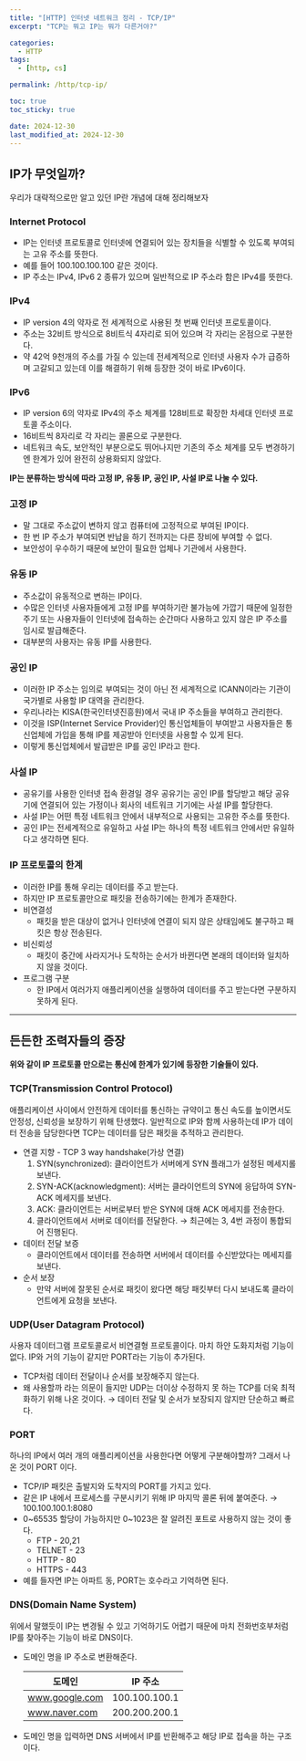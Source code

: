 ```yaml
---
title: "[HTTP] 인터넷 네트워크 정리 - TCP/IP"
excerpt: "TCP는 뭐고 IP는 뭐가 다른거야?"

categories:
  - HTTP
tags:
  - [http, cs]

permalink: /http/tcp-ip/

toc: true
toc_sticky: true

date: 2024-12-30
last_modified_at: 2024-12-30
---
```

## IP가 무엇일까?

우리가 대략적으로만 알고 있던 IP란 개념에 대해 정리해보자

### Internet Protocol

- IP는 인터넷 프로토콜로 인터넷에 연결되어 있는 장치들을 식별할 수 있도록 부여되는 고유 주소를 뜻한다.
- 예를 들어 100.100.100.100 같은 것이다.
- IP 주소는 IPv4, IPv6 2 종류가 있으며 일반적으로 IP 주소라 함은 IPv4를 뜻한다.

### IPv4

- IP version 4의 약자로 전 세계적으로 사용된 첫 번째 인터넷 프로토콜이다.
- 주소는 32비트 방식으로 8비트식 4자리로 되어 있으며 각 자리는 온점으로 구분한다.
- 약 42억 9천개의 주소를 가질 수 있는데 전세계적으로 인터넷 사용자 수가 급증하며 고갈되고 있는데 이를 해결하기 위해 등장한 것이 바로 IPv6이다.

### IPv6

- IP version 6의 약자로 IPv4의 주소 체계를 128비트로 확장한 차세대 인터넷 프로토콜 주소이다.
- 16비트씩 8자리로 각 자리는 콜론으로 구분한다.
- 네트워크 속도, 보안적인 부분으로도 뛰어나지만 기존의 주소 체계를 모두 변경하기엔 한계가 있어 완전히 상용화되지 않았다.

**IP는 분류하는 방식에 따라 고정 IP, 유동 IP, 공인 IP, 사설 IP로 나눌 수 있다.**

### 고정 IP

- 말 그대로 주소값이 변하지 않고 컴퓨터에 고정적으로 부여된 IP이다.
- 한 번 IP 주소가 부여되면 반납을 하기 전까지는 다른 장비에 부여할 수 없다.
- 보안성이 우수하기 때문에 보안이 필요한 업체나 기관에서 사용한다.

### 유동 IP

- 주소값이 유동적으로 변하는 IP이다.
- 수많은 인터넷 사용자들에게 고정 IP를 부여하기란 불가능에 가깝기 때문에 일정한 주기 또는 사용자들이 인터넷에 접속하는 순간마다 사용하고 있지 않은 IP 주소를 임시로 발급해준다.
- 대부분의 사용자는 유동 IP를 사용한다.

### 공인 IP

- 이러한 IP 주소는 임의로 부여되는 것이 아닌 전 세계적으로 ICANN이라는 기관이 국가별로 사용할 IP 대역을 관리한다.
- 우리나라는 KISA(한국인터넷진흥원)에서 국내 IP 주소들을 부여하고 관리한다.
- 이것을 ISP(Internet Service Provider)인 통신업체들이 부여받고 사용자들은 통신업체에 가입을 통해 IP를 제공받아 인터넷을 사용할 수 있게 된다.
- 이렇게 통신업체에서 발급받은 IP를 공인 IP라고 한다.

### 사설 IP

- 공유기를 사용한 인터넷 접속 환경일 경우 공유기는 공인 IP를 할당받고 해당 공유기에 연결되어 있는 가정이나 회사의 네트워크 기기에는 사설 IP를 할당한다.
- 사설 IP는 어떤 특정 네트워크 안에서 내부적으로 사용되는 고유한 주소를 뜻한다.
- 공인 IP는 전세계적으로 유일하고 사설 IP는 하나의 특정 네트워크 안에서만 유일하다고 생각하면 된다.

### IP 프로토콜의 한계

- 이러한 IP를 통해 우리는 데이터를 주고 받는다.
- 하지만 IP 프로토콜만으로 패킷을 전송하기에는 한계가 존재한다.
- 비연결성
    - 패킷을 받은 대상이 없거나 인터넷에 연결이 되지 않은 상태임에도 불구하고 패킷은 항상 전송된다.
- 비신뢰성
    - 패킷이 중간에 사라지거나 도착하는 순서가 바뀐다면 본래의 데이터와 일치하지 않을 것이다.
- 프로그램 구분
    - 한 IP에서 여러가지 애플리케이션을 실행하여 데이터를 주고 받는다면 구분하지 못하게 된다.

---

## 든든한 조력자들의 증장

**위와 같이 IP 프로토콜 만으로는 통신에 한계가 있기에 등장한 기술들이 있다.**

### TCP(Transmission Control Protocol)

애플리케이션 사이에서 안전하게 데이터를 통신하는 규약이고 통신 속도를 높이면서도 안정성, 신뢰성을 보장하기 위해 탄생했다. 일반적으로 IP와 함께 사용하는데 IP가 데이터 전송을 담당한다면 TCP는 데이터를 담은 패킷을 추적하고 관리한다.

- 연결 지향 - TCP 3 way handshake(가상 연결)
    1. SYN(synchronized): 클라이언트가 서버에게 SYN 플래그가 설정된 메세지롤 보낸다.
    2. SYN-ACK(acknowledgment): 서버는 클라이언트의 SYN에 응답하여 SYN-ACK 메세지를 보낸다.
    3. ACK: 클라이언트는 서버로부터 받은 SYN에 대해 ACK 메세지를 전송한다.
    4. 클라이언트에서 서버로 데이터를 전달한다.
    → 최근에는 3, 4번 과정이 통합되어 진행된다. 
- 데이터 전달 보증
    - 클라이언트에서 데이터를 전송하면 서버에서 데이터를 수신받았다는 메세지를 보낸다.
- 순서 보장
    - 만약 서버에 잘못된 순서로 패킷이 왔다면 해당 패킷부터 다시 보내도록 클라이언트에게 요청을 보낸다.

### UDP(User Datagram Protocol)

사용자 데이터그램 프로토콜로서 비연결형 프로토콜이다. 마치 하얀 도화지처럼 기능이 없다.  IP와 거의 기능이 같지만 PORT라는 기능이 추가된다.

- TCP처럼 데이터 전달이나 순서를 보장해주지 않는다.
- 왜 사용할까 라는 의문이 들지만 UDP는 더이상 수정하지 못 하는 TCP를 더욱 최적화하기 위해 나온 것이다.
→ 데이터 전달 및 순서가 보장되지 않지만 단순하고 빠르다.

### PORT

하나의 IP에서 여러 개의 애플리케이션을 사용한다면 어떻게 구분해야할까? 그래서 나온 것이 PORT 이다.

- TCP/IP 패킷은 출발지와 도착지의 PORT를 가지고 있다.
- 같은 IP 내에서 프로세스를 구분시키기 위해 IP 마지막 콜론 뒤에 붙여준다.
→ 100.100.100.1:8080
- 0~65535 할당이 가능하지만 0~1023은 잘 알려진 포트로 사용하지 않는 것이 좋다.
    - FTP - 20,21
    - TELNET - 23
    - HTTP - 80
    - HTTPS - 443
- 예를 들자면 IP는 아파트 동, PORT는 호수라고 기억하면 된다.

### DNS(Domain Name System)

위에서 말했듯이 IP는 변경될 수 있고 기억하기도 어렵기 때문에 마치 전화번호부처럼 IP를 찾아주는 기능이 바로 DNS이다.

- 도메인 명을 IP 주소로 변환해준다.
    
    
    | 도메인 | IP 주소 |
    | --- | --- |
    | www.google.com | 100.100.100.1 |
    | www.naver.com | 200.200.200.1 |
- 도메인 명을 입력하면 DNS 서버에서 IP를 반환해주고 해당 IP로 접속을 하는 구조이다.